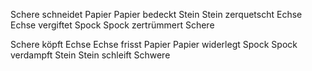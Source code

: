 Schere schneidet Papier
Papier bedeckt Stein
Stein zerquetscht Echse
Echse vergiftet Spock
Spock zertrümmert Schere

Schere köpft Echse
Echse frisst Papier
Papier widerlegt Spock
Spock verdampft Stein
Stein schleift Schwere